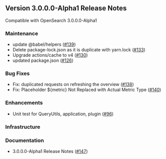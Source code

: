 ## Version 3.0.0.0-Alpha1 Release Notes
Compatible with OpenSearch 3.0.0.0-Alpha1

### Maintenance

* update @babel/helpers ([#139](https://github.com/opensearch-project/query-insights-dashboards/pull/139))
* Delete package-lock.json as it is duplicate with yarn.lock ([#133](https://github.com/opensearch-project/query-insights-dashboards/pull/133))
* Upgrade actions/cache to v4 ([#130](https://github.com/opensearch-project/query-insights-dashboards/pull/130))
* updated package.json ([#126](https://github.com/opensearch-project/query-insights-dashboards/pull/126))

### Bug Fixes

* Fix: duplicated requests on refreshing the overview ([#138](https://github.com/opensearch-project/query-insights-dashboards/pull/138))
* Fix: Placeholder ${metric} Not Replaced with Actual Metric Type ([#140](https://github.com/opensearch-project/query-insights-dashboards/pull/140))

### Enhancements

* Unit test for QueryUtils, application, plugin ([#96](https://github.com/opensearch-project/query-insights-dashboards/pull/96))
### Infrastructure


### Documentation
* 3.0.0.0-Alpha1 Release Notes ([#147](https://github.com/opensearch-project/query-insights-dashboards/pull/147))

